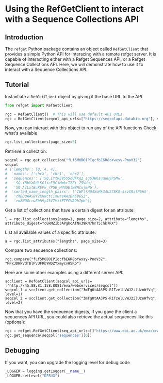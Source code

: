 # Using the RefGetClient to interact with a Sequence Collections API

## Introduction

The `refget` Python package contains an object called `RefGetClient` that provides a simple Python API for interacing with a remote refget server.
It is capable of interacting either with a Refget Sequences API, or a Refget Sequence Collections API.
Here, we will demonstrate how to use it to interact with a Sequence Collections API.

## Tutorial

Instantiate a `RefGetClient` object by giving it the base URL to the API.

```python
from refget import RefGetClient

rgc = RefGetClient()  # This will use default API URLs
rgc = RefGetClient(seqcol_api_urls=["https://seqcolapi.databio.org"], seq_api_urls=None)  # Use the demo seqcolapi instance
```

Now, you can interact with this object to run any of the API functions Check what's available

```python
rgc.list_collections(page_size=5)
```

Retrieve a collection:
```python
seqcol = rgc.get_collection("fLf5M0BOIPIqcfbE6R8oYwxsy-PnoV32")
seqcol
# {'lengths': [8, 4, 4],
#  'names': ['chrX', 'chr1', 'chr2'],
#  'sequences': ['SQ.iYtREV555dUFKg2_agSJW6suquUyPpMw',
#   'SQ.YBbVX0dLKG1ieEDCiMmkrTZFt_Z5Vdaj',
#   'SQ.AcLxtBuKEPk_7PGE_H4dGElwZHCujwH6'],
#  'sorted_name_length_pairs': ['IWFt7HQ4XoMk34U27BKO-4szSRifP6H5',
#   'chDD8A4S8YZKNNctCimHasAA2Dn596SZ',
#   'enZNOGccwFbN9yJ3YZVifFTFCVA9hIpH']}
```

Get a list of collections that have a certain digest for an attribute:

```
l = rgc.list_collections(page=1, page_size=2, attribute="lengths", attribute_digest="cGRMZIb3AVgkcAfNv39RN7hnT5Chk7RX")
```

List all available values of a specific attribute:
```
a = rgc.list_attributes("lengths", page_size=3)
```

Compare two sequence collections:

```
rgc.compare("fLf5M0BOIPIqcfbE6R8oYwxsy-PnoV32", "MFxJDHkVdTBlPvUFRbYWDZYxmycvHSRp")
```

Here are some other examples using a different server API:

```
scclient = RefGetClient(seqcol_api_urls=["http://45.88.81.158:8081/eva/webservices/seqcol"])
seqcol_1 = scclient.get_collection("3mTg0tAA3PS-R1TzelLVWJ2ilUzoWfVq", level=1)
seqcol_2 = scclient.get_collection("3mTg0tAA3PS-R1TzelLVWJ2ilUzoWfVq", level=2)
```

Now that you have the seqeuence digests, if you gave the client a sequences API URL, you could also retrieve the actual sequences like this (optional):

```python
rgc = refget.RefGetClient(seq_api_urls=[]"https://www.ebi.ac.uk/ena/cram/sequence/"])
rgc.get_sequence(seqcol['sequences'][0])
```

## Debugging

If you want, you can upgrade the logging level for debug code

```python
_LOGGER = logging.getLogger(__name__)
_LOGGER.setLevel("DEBUG")
```